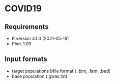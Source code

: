 # COVID19

## Requirements
- R version 4.1.0 (2021-05-18)
- Plink 1.09

## Input formats

- target populations bfile format ( .bim, .fam, .bed)
- base population (.gwas.txt)



